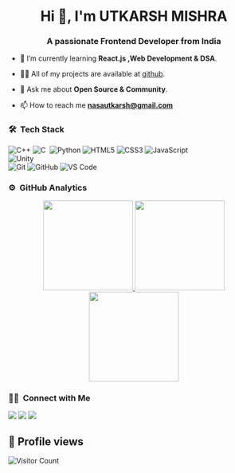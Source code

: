 <h1 align="center">Hi 👋, I'm UTKARSH MISHRA</h1>
<h3 align="center">A passionate Frontend Developer from India</h3>
	
<!--<p align="center">
  <img src="https://visitor-badge.glitch.me/badge?page_id=UtkarshMishra12.visitor-badge.issue.1"> 
</p> -->

- 🌱 I’m currently learning **React.js ,Web Development & DSA**.

- 👨‍💻 All of my projects are available at [github](https://github.com/UtkarshMishra12?tab=repositories).

- 💬 Ask me about **Open Source & Community**.

- 📫 How to reach me **nasautkarsh@gmail.com**


	
### 🛠 &nbsp;Tech Stack

![C++](https://img.shields.io/badge/C%2B%2B-00599C?style=for-the-badge&logo=c%2B%2B&logoColor=white)
![C](https://img.shields.io/badge/-C-333333?style=flat&logo=C&logoColor=A8B9CC)&nbsp;
![Python](http://img.shields.io/badge/-Python-3776AB?style=for-the-badge&logo=python&logoColor=ffffff)
![HTML5](https://img.shields.io/badge/-HTML5-%23E44D27?style=for-the-badge&logo=html5&logoColor=ffffff)
![CSS3](https://img.shields.io/badge/-CSS3-%231572B6?style=for-the-badge&logo=css3)
![JavaScript](https://img.shields.io/badge/-JavaScript-%23F7DF1C?style=for-the-badge&logo=javascript&logoColor=000000&labelColor=%23F7DF1C&color=%23FFCE5A)
<br>
![Unity](https://img.shields.io/badge/-Unity-333333?style=flat&logo=unity)\
![Git](https://img.shields.io/badge/-Git-%23F05032?style=for-the-badge&logo=git&logoColor=%23ffffff)
![GitHub](https://img.shields.io/badge/-GitHub-181717?style=for-the-badge&logo=github)
![VS Code](http://img.shields.io/badge/-VS%20Code-007ACC?style=for-the-badge&logo=visual-studio-code&logoColor=ffffff)
<br/>

### ⚙️ &nbsp;GitHub Analytics

<p align="center">
<a href="https://github.com/UtkarshMishra12">
  <img height="180em" src="https://github-readme-stats-eight-theta.vercel.app/api?username=UtkarshMishra12&show_icons=true&theme=algolia&include_all_commits=true&count_private=true"/>
  <img height="180em" src="https://github-readme-stats-eight-theta.vercel.app/api/top-langs/?username=UtkarshMishra12&layout=compact&langs_count=8&theme=algolia"/>
  <img height="180em" src="https://github-readme-streak-stats.herokuapp.com?user=UtkarshMishra12&theme=dark"/>	
</a>
</p>

### 🤝🏻 &nbsp;Connect with Me

<p>
<a href="https://www.linkedin.com/in/utkarsh-mishra-en12/"><img src="https://img.shields.io/badge/-UtkarshMishra12-0077B5?style=flat&logo=Linkedin&logoColor=white"/></a>
<a href="mailto:nasautkarsh@gmail.com"><img src="https://img.shields.io/badge/-nasautkarsh@gmail.com-D14836?style=flat&logo=Gmail&logoColor=white"></a>
<a href="https://twitter.com/utkARsh2000_"><img src="https://img.shields.io/badge/-@utkARsh2000_-1877F2?style=flat&logo=Twitter&logoColor=white"/></a>
</p>

## 👀 Profile views

![Visitor Count](https://profile-counter.glitch.me/{UtkarshMishra12}/count.svg) 
<!-- <p align="center"><img align="center" src="https://github-readme-streak-stats.herokuapp.com/?user=UtkarshMishra12&" alt="UtkarshMishra12" /></p> -->
